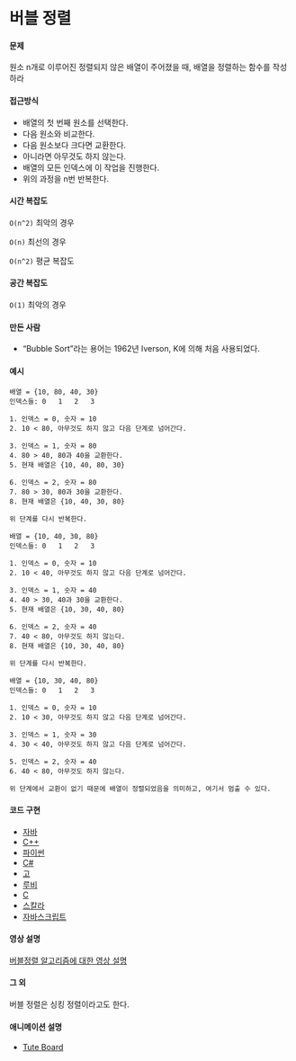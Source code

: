# 버블 정렬

#### 문제

원소 n개로 이루어진 정렬되지 않은 배열이 주어졌을 때, 배열을 정렬하는 함수를 작성하라

#### 접근방식

- 배열의 첫 번째 원소를 선택한다.
- 다음 원소와 비교한다.
- 다음 원소보다 크다면 교환한다.
- 아니라면 아무것도 하지 않는다.
- 배열의 모든 인덱스에 이 작업을 진행한다.
- 위의 과정을 n번 반복한다.

#### 시간 복잡도

`O(n^2)` 최악의 경우

`O(n)` 최선의 경우

`O(n^2)` 평균 복잡도

#### 공간 복잡도

`O(1)` 최악의 경우

#### 만든 사람

- “Bubble Sort”라는 용어는 1962년 Iverson, K에 의해 처음 사용되었다.

#### 예시

```
배열 = {10, 80, 40, 30}
인덱스들: 0   1   2   3

1. 인덱스 = 0, 숫자 = 10
2. 10 < 80, 아무것도 하지 않고 다음 단계로 넘어간다.

3. 인덱스 = 1, 숫자 = 80
4. 80 > 40, 80과 40을 교환한다.
5. 현재 배열은 {10, 40, 80, 30}

6. 인덱스 = 2, 숫자 = 80
7. 80 > 30, 80과 30을 교환한다.
8. 현재 배열은 {10, 40, 30, 80}

위 단계를 다시 반복한다.

배열 = {10, 40, 30, 80}
인덱스들: 0   1   2   3

1. 인덱스 = 0, 숫자 = 10
2. 10 < 40, 아무것도 하지 않고 다음 단계로 넘어간다.

3. 인덱스 = 1, 숫자 = 40
4. 40 > 30, 40과 30을 교환한다.
5. 현재 배열은 {10, 30, 40, 80}

6. 인덱스 = 2, 숫자 = 40
7. 40 < 80, 아무것도 하지 않는다.
8. 현재 배열은 {10, 30, 40, 80}

위 단계를 다시 반복한다.

배열 = {10, 30, 40, 80}
인덱스들: 0   1   2   3

1. 인덱스 = 0, 숫자 = 10
2. 10 < 30, 아무것도 하지 않고 다음 단계로 넘어간다.

3. 인덱스 = 1, 숫자 = 30
4. 30 < 40, 아무것도 하지 않고 다음 단계로 넘어간다.

5. 인덱스 = 2, 숫자 = 40
6. 40 < 80, 아무것도 하지 않는다.

위 단계에서 교환이 없기 때문에 배열이 정렬되었음을 의미하고, 여기서 멈출 수 있다.
```

#### 코드 구현

- [자바](https://github.com/TheAlgorithms/Java/blob/master/Sorts/BubbleSort.java)
- [C++](https://github.com/TheAlgorithms/C-Plus-Plus/blob/master/sorting/bubble_sort.cpp)
- [파이썬](https://github.com/TheAlgorithms/Python/blob/master/sorts/bubble_sort.py)
- [C#](https://github.com/TheAlgorithms/C-Sharp/blob/master/Algorithms/Sorters/Comparison/BubbleSorter.cs)
- [고](https://github.com/TheAlgorithms/Go/blob/master/sorts/bubblesort.go)
- [루비](https://github.com/TheAlgorithms/Ruby/blob/master/sorting/bubble_sort.rb)
- [C](https://github.com/TheAlgorithms/C/blob/master/sorting/bubble_sort.c)
- [스칼라](https://github.com/TheAlgorithms/Scala/blob/master/src/main/scala/Sort/BubbleSort.scala)
- [자바스크립트](https://github.com/TheAlgorithms/Javascript/blob/master/Sorts/BubbleSort.js)

#### 영상 설명

[버블정렬 알고리즘에 대한 영상 설명](https://www.youtube.com/watch?v=Jdtq5uKz-w4)

#### 그 외

버블 정렬은 싱킹 정렬이라고도 한다.

#### 애니메이션 설명

- [Tute Board](https://boardhub.github.io/tute/?wd=bubbleSortAlgo2)
